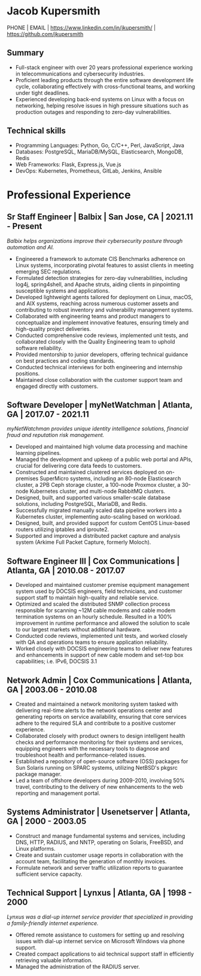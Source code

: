 Jacob Kupersmith
================

PHONE | EMAIL
| https://www.linkedin.com/in/jkupersmith/
| https://github.com/jkupersmith

## Summary

- Full-stack engineer with over 20 years professional experience working in telecommunications and cybersecurity industries.
- Proficient leading products through the entire software development life cycle, collaborating effectively with cross-functional teams, and working under tight deadlines.
- Experienced developing back-end systems on Linux with a focus on networking, helping resolve issues in high pressure situations such as production outages and responding to zero-day vulnerabilities.

## Technical skills

- Programming Languages: Python, Go, C/C++, Perl, JavaScript, Java
- Databases: PostgreSQL, MariaDB/MySQL, Elasticsearch, MongoDB, Redis
- Web Frameworks: Flask, Express.js, Vue.js
- DevOps: Kubernetes, Prometheus, GitLab, Jenkins, Ansible

Professional Experience
=======================

## Sr Staff Engineer | Balbix | San Jose, CA | 2021.11 - Present

*Balbix helps organizations improve their cybersecurity posture through automation and AI.*

- Engineered a framework to automate CIS Benchmarks adherence on Linux systems, incorporating pivotal features to assist clients in meeting emerging SEC regulations.
- Formulated detection strategies for zero-day vulnerabilities, including log4j, spring4shell, and Apache struts, aiding clients in pinpointing susceptible systems and applications.
- Developed lightweight agents tailored for deployment on Linux, macOS, and AIX systems, reaching across numerous customer assets and contributing to robust inventory and vulnerability management systems.
- Collaborated with engineering teams and product managers to conceptualize and implement innovative features, ensuring timely and high-quality project deliveries.
- Conducted comprehensive code reviews, implemented unit tests, and collaborated closely with the Quality Engineering team to uphold software reliability.
- Provided mentorship to junior developers, offering technical guidance on best practices and coding standards.
- Conducted technical interviews for both engineering and internship positions.
- Maintained close collaboration with the customer support team and engaged directly with customers.

## Software Developer | myNetWatchman | Atlanta, GA | 2017.07 - 2021.11

*myNetWatchman provides unique identity intelligence solutions, financial fraud and reputation risk management.*

- Developed and maintained high volume data processing and machine learning pipelines.
- Managed the development and upkeep of a public web portal and APIs, crucial for delivering core data feeds to customers.
- Constructed and maintained clustered services deployed on on-premises SuperMicro systems, including an 80-node Elasticsearch cluster, a 2PB Ceph storage cluster, a 100-node Proxmox cluster, a 30-node Kubernetes cluster, and multi-node RabbitMQ clusters.
- Designed, built, and supported various smaller-scale database solutions, including PostgreSQL, MariaDB, and Redis.
- Successfully migrated manually scaled data pipeline workers into a Kubernetes cluster, implementing auto-scaling based on workload.
- Designed, built, and provided support for custom CentOS Linux-based routers utilizing iptables and iproute2.
- Supported and improved a distributed packet capture and analysis system (Arkime Full Packet Capture, formerly Moloch).

## Software Engineer III | Cox Communications | Atlanta, GA | 2010.08 - 2017.07

- Developed and maintained customer premise equipment management system used by DOCSIS engineers, field technicians, and customer support staff to maintain high-quality and reliable service.
- Optimized and scaled the distributed SNMP collection process responsible for scanning ~12M cable modems and cable modem termination systems on an hourly schedule.  Resulted in a 100% improvement in runtime performance and allowed the solution to scale to our largest markets without additional hardware.
- Conducted code reviews, implemented unit tests, and worked closely with QA and operations teams to ensure application reliability.
- Worked closely with DOCSIS engineering teams to deliver new features and enhancements in support of new cable modem and set-top box capabilities; i.e. IPv6, DOCSIS 3.1

## Network Admin | Cox Communications | Atlanta, GA | 2003.06 - 2010.08

- Created and maintained a network monitoring system tasked with delivering real-time alerts to the network operations center and generating reports on service availability, ensuring that core services adhere to the required SLA and contribute to a positive customer experience.
- Collaborated closely with product owners to design intelligent health checks and performance monitoring for their systems and services, equipping engineers with the necessary tools to diagnose and troubleshoot health and performance-related issues.
- Established a repository of open-source software (OSS) packages for Sun Solaris running on SPARC systems, utilizing NetBSD&#39;s pkgsrc package manager.
- Led a team of offshore developers during 2009-2010, involving 50% travel, contributing to the delivery of new enhancements to the web reporting and management portal.

## Systems Administrator | Usenetserver | Atlanta, GA | 2000 - 2003.05

- Construct and manage fundamental systems and services, including DNS, HTTP, RADIUS, and NNTP, operating on Solaris, FreeBSD, and Linux platforms.
- Create and sustain customer usage reports in collaboration with the account team, facilitating the generation of monthly invoices.
- Formulate network and server traffic utilization reports to guarantee sufficient service capacity.

## Technical Support | Lynxus | Atlanta, GA | 1998 - 2000

*Lynxus was a dial-up internet service provider that specialized in providing a family-friendly internet experience.*

- Offered remote assistance to customers for setting up and resolving issues with dial-up internet service on Microsoft Windows via phone support.
- Created compact applications to aid technical support staff in efficiently retrieving valuable information.
- Managed the administration of the RADIUS server.
